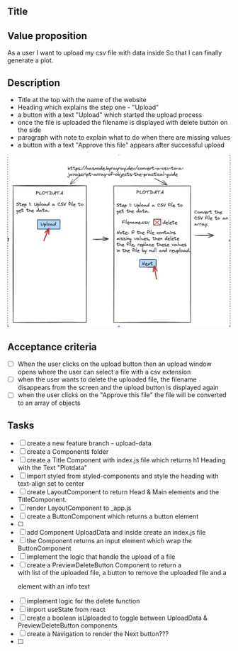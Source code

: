 ## Title

## Value proposition

As a user
I want to upload my csv file with data inside
So that I can finally generate a plot.

## Description

- Title at the top with the name of the website
- Heading which explains the step one - "Upload"
- a button with a text "Upload" which started the upload process
- once the file is uploaded the filename is displayed with delete button on the side
- paragraph with note to explain what to do when there are missing values
- a button with a text "Approve this file" appears after successful upload

![wireframe Upload](/assets/plotdata-wireframe%20-1.png)

## Acceptance criteria

- [ ] When the user clicks on the upload button then an upload window opens where the user can select a file with a csv extension
- [ ] when the user wants to delete the uploaded file, the filename disappears from the screen and the upload button is displayed again
- [ ] when the user clicks on the "Approve this file" the file will be converted to an array of objects

## Tasks

- [ ] create a new feature branch - upload-data
- [ ] create a Components folder
- [ ] create a Title Component with index.js file which returns h1 Heading with the Text "Plotdata"
- [ ] import styled from styled-components and style the heading with text-align set to center
- [ ] create LayoutComponent to return Head & Main elements and the TitleComponent.
- [ ] render LayoutComponent to \_app.js
- [ ] create a ButtonComponent which returns a button element
- [ ]
- [ ] add Component UploadData and inside create an index.js file
- [ ] the Component returns an input element which wrap the ButtonComponent
- [ ] implement the logic that handle the upload of a file
- [ ] create a PreviewDeleteButton Component to return a <div> with list of the uploaded file, a button to remove the uploaded file and a <p> element with an info text
- [ ] implement logic for the delete function
- [ ] import useState from react
- [ ] create a boolean isUploaded to toggle between UploadData & PreviewDeleteButton components
- [ ] create a Navigation to render the Next button???
- [ ]
